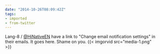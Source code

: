 ```yaml
---
date: "2014-10-26T08:09:42Z"
tags:
- imported
- from-twitter
---
```

Lang-8 / [@HiNativeEN](https://twitter.com/HiNativeEN) have a link to "Change email notification settings" in their emails. It goes here. Shame on you. {{< imgorvid src="media-1.png" >}}
